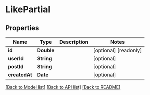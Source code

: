 # LikePartial

## Properties
Name | Type | Description | Notes
------------ | ------------- | ------------- | -------------
**id** | **Double** |  | [optional] [readonly] 
**userId** | **String** |  | [optional] 
**postId** | **String** |  | [optional] 
**createdAt** | **Date** |  | [optional] 

[[Back to Model list]](../README.md#documentation-for-models) [[Back to API list]](../README.md#documentation-for-api-endpoints) [[Back to README]](../README.md)


